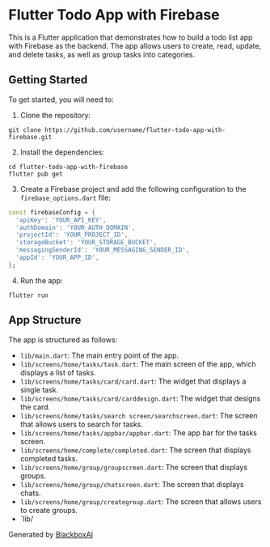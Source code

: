 # Flutter Todo App with Firebase

This is a Flutter application that demonstrates how to build a todo list app with Firebase as the backend. The app allows users to create, read, update, and delete tasks, as well as group tasks into categories.

## Getting Started

To get started, you will need to:

1. Clone the repository:

```
git clone https://github.com/username/flutter-todo-app-with-firebase.git
```

2. Install the dependencies:

```
cd flutter-todo-app-with-firebase
flutter pub get
```

3. Create a Firebase project and add the following configuration to the `firebase_options.dart` file:

```dart
const firebaseConfig = {
  'apiKey': 'YOUR_API_KEY',
  'authDomain': 'YOUR_AUTH_DOMAIN',
  'projectId': 'YOUR_PROJECT_ID',
  'storageBucket': 'YOUR_STORAGE_BUCKET',
  'messagingSenderId': 'YOUR_MESSAGING_SENDER_ID',
  'appId': 'YOUR_APP_ID',
};
```

4. Run the app:

```
flutter run
```

## App Structure

The app is structured as follows:

- `lib/main.dart`: The main entry point of the app.
- `lib/screens/home/tasks/task.dart`: The main screen of the app, which displays a list of tasks.
- `lib/screens/home/tasks/card/card.dart`: The widget that displays a single task.
- `lib/screens/home/tasks/card/carddesign.dart`: The widget that designs the card.
- `lib/screens/home/tasks/search screen/searchscreen.dart`: The screen that allows users to search for tasks.
- `lib/screens/home/tasks/appbar/appbar.dart`: The app bar for the tasks screen.
- `lib/screens/home/complete/completed.dart`: The screen that displays completed tasks.
- `lib/screens/home/group/groupscreen.dart`: The screen that displays groups.
- `lib/screens/home/group/chatscreen.dart`: The screen that displays chats.
- `lib/screens/home/group/creategroup.dart`: The screen that allows users to create groups.
- `lib/

Generated by [BlackboxAI](https://www.blackbox.ai)
